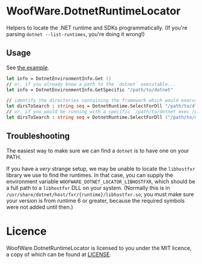 # WoofWare.DotnetRuntimeLocator

Helpers to locate the .NET runtime and SDKs programmatically.
(If you're parsing `dotnet --list-runtimes`, you're doing it wrong!)

## Usage

See [the example](Example/Program.fs).

```fsharp
let info = DotnetEnvironmentInfo.Get ()
// or, if you already know a path to the `dotnet` executable...
let info = DotnetEnvironmentInfo.GetSpecific "/path/to/dotnet"

// identify the directories containing the framework which would execute a given DLL
let dirsToSearch : string seq = DotnetRuntime.SelectForDll "/path/to/dll.dll"
// or, if you would be running with a specific `/path/to/dotnet exec /path/to/dll.dll`:
let dirsToSearch : string seq = DotnetRuntime.SelectForDll ("/path/to/dll.dll", "/path/to/dotnet")
```

## Troubleshooting

The easiest way to make sure we can find a `dotnet` is to have one on your PATH.

If you have a *very* strange setup, we may be unable to locate the `libhostfxr` library we use to find the runtimes.
In that case, you can supply the environment variable `WOOFWARE_DOTNET_LOCATOR_LIBHOSTFXR`,
which should be a full path to a `libhostfxr` DLL on your system.
(Normally this is in `/usr/share/dotnet/host/fxr/{runtime}/libhostfxr.so`;
you must make sure your version is from runtime 6 or greater,
because the required symbols were not added until then.)

# Licence

WoofWare.DotnetRuntimeLocator is licensed to you under the MIT licence, a copy of which can be found at [LICENSE](./LICENSE).
